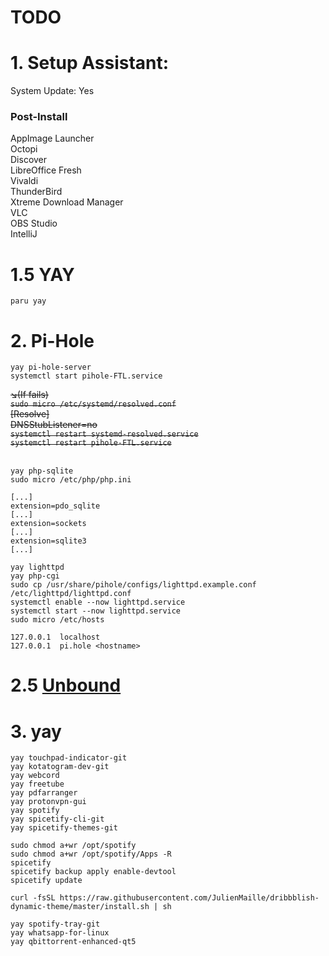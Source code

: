 # TODO

# 1. Setup Assistant:
System Update: Yes

### Post-Install
AppImage Launcher<br>
Octopi<br>
Discover<br>
LibreOffice Fresh<br>
Vivaldi<br>
ThunderBird<br>
Xtreme Download Manager<br>
VLC<br>
OBS Studio<br>
IntelliJ<br>

# 1.5 YAY

`paru yay`

# 2. Pi-Hole

```
yay pi-hole-server
systemctl start pihole-FTL.service
```
~~↘️(If fails)<br>~~
~~`sudo micro /etc/systemd/resolved.conf`~~<br>
~~[Resolve]<br>~~
~~DNSStubListener=no<br>~~
~~`systemctl restart systemd-resolved.service`<br>~~
~~`systemctl restart pihole-FTL.service`<br>~~<br>

```
yay php-sqlite
sudo micro /etc/php/php.ini
```

```
[...]
extension=pdo_sqlite
[...]
extension=sockets
[...]
extension=sqlite3
[...]
```

```
yay lighttpd
yay php-cgi
sudo cp /usr/share/pihole/configs/lighttpd.example.conf /etc/lighttpd/lighttpd.conf
systemctl enable --now lighttpd.service
systemctl start --now lighttpd.service
sudo micro /etc/hosts
```

```
127.0.0.1  localhost
127.0.0.1  pi.hole <hostname>
```

# 2.5 [Unbound](https://docs.pi-hole.net/guides/dns/unbound/)


# 3. yay

```
yay touchpad-indicator-git
yay kotatogram-dev-git
yay webcord
yay freetube
yay pdfarranger
yay protonvpn-gui
yay spotify
yay spicetify-cli-git
yay spicetify-themes-git
```

```
sudo chmod a+wr /opt/spotify
sudo chmod a+wr /opt/spotify/Apps -R
spicetify
spicetify backup apply enable-devtool
spicetify update
```

```
curl -fsSL https://raw.githubusercontent.com/JulienMaille/dribbblish-dynamic-theme/master/install.sh | sh
```

```
yay spotify-tray-git
yay whatsapp-for-linux
yay qbittorrent-enhanced-qt5
```
